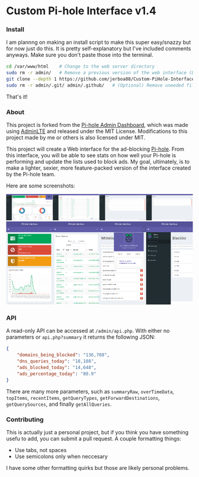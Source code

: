 # Custom Pi-hole Interface v1.4


### Install
I am plannng on making an install script to make this super easy/snazzy but for now just do this. It is pretty self-explanatory but I've included comments anyways. Make sure you don't paste those into the terminal.
```sh
cd /var/www/html    # Change to the web server directory
sudo rm -r admin/   # Remove a previous version of the web interface (Do not do this if you are installing from scrath. This step is only needed if you are updating)
git clone --depth 1 https://github.com/jerboa88/Custom-PiHole-Interface.git admin   # Download (clone) the repository into the admin/ folder
sudo rm -r admin/.git/ admin/.github/   # (Optional) Remove uneeded files
```
That's it!


### About
This project is forked from the [Pi-hole Admin Dashboard](https://github.com/pi-hole/AdminLTE), which was made using [AdminLTE](https://almsaeedstudio.com) and released under the MIT License. Modifications to this project made by me or others is also licensed under MIT.

This project will create a Web interface for the ad-blocking [Pi-hole](https://github.com/pi-hole/pi-hole). From this interface, you will be able to see stats on how well your Pi-hole is performing and update the lists used to block ads. My goal, ultimately, is to make a lighter, sexier, more feature-packed version of the interface created by the Pi-hole team.

Here are some screenshots:
<div style="display:flex">
<a href="screenshots/desktop_main.png"><img src="screenshots/desktop_main.png" alt="Main page on desktop"></a>
<a href="screenshots/desktop_queries.png"><img src="screenshots/desktop_queries.png" alt="Queries page on desktop"></a>
<a href="screenshots/desktop_whitelist.png"><img src="screenshots/desktop_whitelist.png" alt="Whitelist page on desktop"></a>
<a href="screenshots/desktop_blacklist.png"><img src="screenshots/desktop_blacklist.png" alt="Blacklist page on desktop"></a>
</div>
<div style="display:flex">
<a href="screenshots/mobile_main.png"><img src="screenshots/mobile_main.png" alt="Main page on mobile"></a>
<a href="screenshots/mobile_queries.png"><img src="screenshots/mobile_queries.png" alt="Queries page on mobile"></a>
<a href="screenshots/mobile_whitelist.png"><img src="screenshots/mobile_whitelist.png" alt="Whitelist page on mobile"></a>
<a href="screenshots/mobile_blacklist.png"><img src="screenshots/mobile_blacklist.png" alt="Blacklist page on mobile"></a>
</div>


### API
A read-only API can be accessed at `/admin/api.php`. With either no parameters or `api.php?summary` it returns the following JSON:
```JSON
{
	"domains_being_blocked": "136,708",
	"dns_queries_today": "18,108",
	"ads_blocked_today": "14,648",
	"ads_percentage_today": "80.9"
}
```

There are many more parameters, such as `summaryRaw`, `overTimeData`, `topItems`, `recentItems`, `getQueryTypes`, `getForwardDestinations`, `getQuerySources`, and finally `getAllQueries`.


### Contributing
This is actually just a personal project, but if you think you have something usefu to add, you can submit a pull request. A couple formatting things:
- Use tabs, not spaces
- Use semicolons only when neccesary

I have some other formatting quirks but those are likely personal problems.
